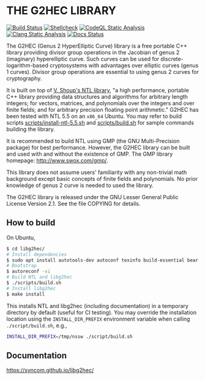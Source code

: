 # THE G2HEC LIBRARY

[![Build Status](https://github.com/syncom/libg2hec/actions/workflows/build-libg2hec.yml/badge.svg)](https://github.com/syncom/libg2hec/actions/workflows/build-libg2hec.yml)
[![Shellcheck](https://github.com/syncom/libg2hec/actions/workflows/shellcheck.yml/badge.svg)](https://github.com/syncom/libg2hec/actions/workflows/shellcheck.yml)
[![CodeQL Static Analysis](https://github.com/syncom/libg2hec/actions/workflows/codeql-analysis.yml/badge.svg)](https://github.com/syncom/libg2hec/actions/workflows/codeql-analysis.yml)
[![Clang Static Analysis](https://github.com/syncom/libg2hec/actions/workflows/clang-sa.yml/badge.svg)](https://github.com/syncom/libg2hec/actions/workflows/clang-sa.yml)
[![Docs Status](https://github.com/syncom/libg2hec/actions/workflows/publish-docs.yml/badge.svg)](https://github.com/syncom/libg2hec/actions/workflows/publish-docs.yml)

The G2HEC (Genus 2 HyperElliptic Curve) library is a free portable C++
library providing divisor group operations in the Jacobian of genus 2
(imaginary) hyperelliptic curve.  Such curves can be used for
discrete-logarithm-based cryptosystems with advantages over elliptic
curves (genus 1 curves).  Divisor group operations are essential to
using genus 2 curves for cryptography.

It is built on top of [V. Shoup's NTL
library](http://www.shoup.net/ntl/), "a high performance, portable C++
library providing data structures and algorithms for arbitrary length
integers; for vectors, matrices, and polynomials over the integers and
over finite fields; and for arbitrary precision floating point
arithmetic." G2HEC has been tested with NTL 5.5 on an `x86_64` Ubuntu.
You may refer to build scripts
[scripts/install-ntl-5.5.sh](./scripts/install-ntl-5.5.sh) and
[scripts/build.sh](./scripts/build.sh) for sample commands building the
library.

It is recommended to build NTL using GMP (the GNU Multi-Precision
package) for best performance.  However, the G2HEC library can be built
and used with and without the existence of GMP.  The GMP library
homepage: http://www.swox.com/gmp/.

This library does not assume users' familiarity with any non-trivial
math background except basic concepts of finite fields and polynomials.
No prior knowledge of genus 2 curve is needed to used the library.

The G2HEC library is released under the GNU Lesser General Public
License Version 2.1.  See the file COPYING for details.

## How to build

On Ubuntu,

```bash
$ cd libg2hec/
# Install dependencies
$ sudo apt install autotools-dev autoconf texinfo build-essential bear
# Bootstrap
$ autoreconf -vi
# Build NTL and libg2hec
$ ./scripts/build.sh
# Install libg2hec
$ make install 
```

This installs NTL and libg2hec (including documentation) in a temporary
directory by default (useful for CI testing). You may override the
installation location using the `INSTALL_DIR_PREFIX` environment
variable when calling `./script/build.sh`, e.g.,

```bash
INSTALL_DIR_PREFIX=/tmp/nssw ./script/build.sh
```

## Documentation

<https://syncom.github.io/libg2hec/>
